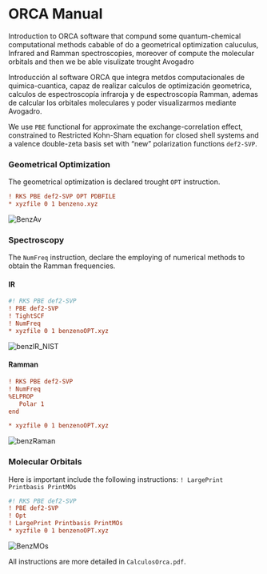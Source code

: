 # ORCA Manual
Introduction to ORCA software that compund some quantum-chemical computational methods cabable of do a geometrical optimization caluculus, Infrared and Ramman spectroscopies, moreover of compute the molecular orbitals and then we be able visulizate trought Avogadro

Introducción al software ORCA que integra metdos computacionales de quimica-cuantica, capaz de realizar calculos de optimización geometrica, calculos de espectroscopía infraroja y de espectroscopía Ramman, ademas de calcular los orbitales moleculares y poder visualizarmos mediante Avogadro.

We use `PBE` functional for approximate the exchange-correlation effect, constrained to Restricted Kohn-Sham equation for closed shell systems and a valence double-zeta basis set with “new” polarization functions `def2-SVP`.

### Geometrical Optimization

The geometrical optimization is declared trought `OPT` instruction.

```ini
! RKS PBE def2-SVP OPT PDBFILE
* xyzfile 0 1 benzeno.xyz 
```

![BenzAv](https://user-images.githubusercontent.com/74220104/208805488-20d3d85d-3a8d-4b47-986d-e56768923529.png)

### Spectroscopy
The `NumFreq` instruction, declare the employing of numerical methods to obtain the Ramman frequencies.

#### IR

```ini
#! RKS PBE def2-SVP 
! PBE def2-SVP
! TightSCF
! NumFreq
* xyzfile 0 1 benzenoOPT.xyz
```

![benzIR_NIST](https://user-images.githubusercontent.com/74220104/208806107-2ef3d0e2-8889-44f5-b658-89dc080c3444.png)

#### Ramman

```ini
! RKS PBE def2-SVP 
! NumFreq
%ELPROP
   Polar 1
end

* xyzfile 0 1 benzenoOPT.xyz
```
![benzRaman](https://user-images.githubusercontent.com/74220104/208806139-9e603084-7556-4805-9867-47504d268d8f.png)


### Molecular Orbitals

Here is important include the following instructions: `! LargePrint Printbasis PrintMOs`

```ini
#! RKS PBE def2-SVP 
! PBE def2-SVP
! Opt
! LargePrint Printbasis PrintMOs
* xyzfile 0 1 benzenoOPT.xyz
```

![BenzMOs](https://user-images.githubusercontent.com/74220104/208804185-0ae82b7e-421b-4152-8c49-4986c81ef3e0.png)

All instructions are more detailed in `CalculosOrca.pdf`.


